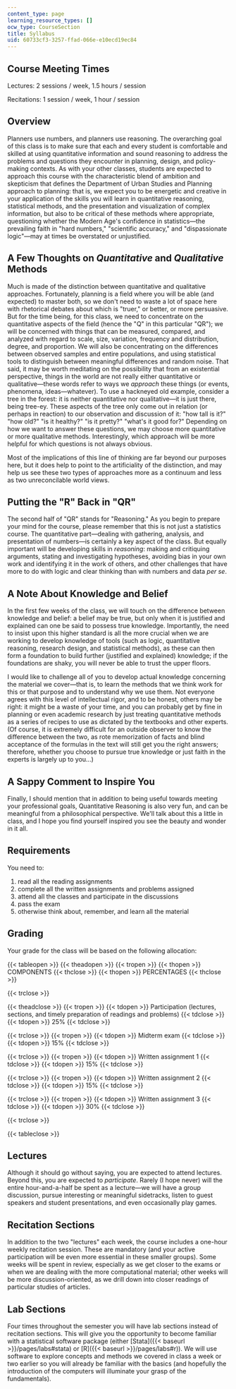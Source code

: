 ```yaml
---
content_type: page
learning_resource_types: []
ocw_type: CourseSection
title: Syllabus
uid: 60733cf3-3257-ffad-066e-e10ecd19ec84
---
```


Course Meeting Times
--------------------

Lectures: 2 sessions / week, 1.5 hours / session

Recitations: 1 session / week, 1 hour / session

Overview
--------

Planners use numbers, and planners use reasoning. The overarching goal of this class is to make sure that each and every student is comfortable and skilled at using quantitative information and sound reasoning to address the problems and questions they encounter in planning, design, and policy-making contexts. As with your other classes, students are expected to approach this course with the characteristic blend of ambition and skepticism that defines the Department of Urban Studies and Planning approach to planning: that is, we expect you to be energetic and creative in your application of the skills you will learn in quantitative reasoning, statistical methods, and the presentation and visualization of complex information, but also to be critical of these methods where appropriate, questioning whether the Modern Age's confidence in statistics—the prevailing faith in "hard numbers," "scientific accuracy," and "dispassionate logic"—may at times be overstated or unjustified.

A Few Thoughts on _Quantitative_ and _Qualitative_ Methods
----------------------------------------------------------

Much is made of the distinction between quantitative and qualitative approaches. Fortunately, planning is a field where you will be able (and expected) to master both, so we don't need to waste a lot of space here with rhetorical debates about which is "truer," or better, or more persuasive. But for the time being, for this class, we need to concentrate on the quantitative aspects of the field (hence the "Q" in this particular "QR"); we will be concerned with things that can be measured, compared, and analyzed with regard to scale, size, variation, frequency and distribution, degree, and proportion. We will also be concentrating on the differences between observed samples and entire populations, and using statistical tools to distinguish between meaningful differences and random noise. That said, it may be worth meditating on the possibility that from an existential perspective, things in the world are not really either quantitative or qualitative—these words refer to ways we _approach_ these things (or events, phenomena, ideas—whatever). To use a hackneyed old example, consider a tree in the forest: it is neither quantitative nor qualitative—it is just there, being tree-ey. These aspects of the tree only come out in relation (or perhaps in reaction) to our observation and discussion of it: "how tall is it?" "how old?" "is it healthy?" "is it pretty?" "what's it good for?" Depending on how we want to answer these questions, we may choose more quantitative or more qualitative methods. Interestingly, which approach will be more helpful for which questions is not always obvious.

Most of the implications of this line of thinking are far beyond our purposes here, but it does help to point to the artificiality of the distinction, and may help us see these two types of approaches more as a continuum and less as two unreconcilable world views.

Putting the "R" Back in "QR"
----------------------------

The second half of "QR" stands for "Reasoning." As you begin to prepare your mind for the course, please remember that this is not just a statistics course. The quantitative part—dealing with gathering, analysis, and presentation of numbers—is certainly a key aspect of the class. But equally important will be developing skills in _reasoning_: making and critiquing arguments, stating and investigating hypotheses, avoiding bias in your own work and identifying it in the work of others, and other challenges that have more to do with logic and clear thinking than with numbers and data _per se_.

A Note About Knowledge and Belief
---------------------------------

In the first few weeks of the class, we will touch on the difference between knowledge and belief: a belief may be true, but only when it is justified and explained can one be said to possess true knowledge. Importantly, the need to insist upon this higher standard is all the more crucial when we are working to develop knowledge of tools (such as logic, quantitative reasoning, research design, and statistical methods), as these can then form a foundation to build further (justified and explained) knowledge; if the foundations are shaky, you will never be able to trust the upper floors.

I would like to challenge all of you to develop actual knowledge concerning the material we cover—that is, to learn the methods that we think work for this or that purpose and to understand why we use them. Not everyone agrees with this level of intellectual rigor, and to be honest, others may be right: it might be a waste of your time, and you can probably get by fine in planning or even academic research by just treating quantitative methods as a series of recipes to use as dictated by the textbooks and other experts. (Of course, it is extremely difficult for an outside observer to know the difference between the two, as rote memorization of facts and blind acceptance of the formulas in the text will still get you the right answers; therefore, whether you choose to pursue true knowledge or just faith in the experts is largely up to you...)

A Sappy Comment to Inspire You
------------------------------

Finally, I should mention that in addition to being useful towards meeting your professional goals, Quantitative Reasoning is also very fun, and can be meaningful from a philosophical perspective. We'll talk about this a little in class, and I hope you find yourself inspired you see the beauty and wonder in it all.

Requirements
------------

You need to:

1.  read all the reading assignments
2.  complete all the written assignments and problems assigned
3.  attend all the classes and participate in the discussions
4.  pass the exam
5.  otherwise think about, remember, and learn all the material

Grading
-------

Your grade for the class will be based on the following allocation:

{{< tableopen >}}
{{< theadopen >}}
{{< tropen >}}
{{< thopen >}}
COMPONENTS
{{< thclose >}}
{{< thopen >}}
PERCENTAGES
{{< thclose >}}

{{< trclose >}}

{{< theadclose >}}
{{< tropen >}}
{{< tdopen >}}
Participation (lectures, sections, and timely preparation of readings and problems)
{{< tdclose >}}
{{< tdopen >}}
25%
{{< tdclose >}}

{{< trclose >}}
{{< tropen >}}
{{< tdopen >}}
Midterm exam
{{< tdclose >}}
{{< tdopen >}}
15%
{{< tdclose >}}

{{< trclose >}}
{{< tropen >}}
{{< tdopen >}}
Written assignment 1
{{< tdclose >}}
{{< tdopen >}}
15%
{{< tdclose >}}

{{< trclose >}}
{{< tropen >}}
{{< tdopen >}}
Written assignment 2
{{< tdclose >}}
{{< tdopen >}}
15%
{{< tdclose >}}

{{< trclose >}}
{{< tropen >}}
{{< tdopen >}}
Written assignment 3
{{< tdclose >}}
{{< tdopen >}}
30%
{{< tdclose >}}

{{< trclose >}}

{{< tableclose >}}

Lectures
--------

Although it should go without saying, you are expected to attend lectures. Beyond this, you are expected to _participate_. Rarely (I hope never) will the entire hour-and-a-half be spent as a lecture—we will have a group discussion, pursue interesting or meaningful sidetracks, listen to guest speakers and student presentations, and even occasionally play games.

Recitation Sections
-------------------

In addition to the two "lectures" each week, the course includes a one-hour weekly recitation session. These are mandatory (and your active participation will be even more essential in these smaller groups). Some weeks will be spent in review, especially as we get closer to the exams or when we are dealing with the more computational material; other weeks will be more discussion-oriented, as we drill down into closer readings of particular studies of articles.

Lab Sections
------------

Four times throughout the semester you will have lab sections instead of recitation sections. This will give you the opportunity to become familiar with a statistical software package (either [Stata]({{< baseurl >}}/pages/labs#stata) or [R]({{< baseurl >}}/pages/labs#r)). We will use software to explore concepts and methods we covered in class a week or two earlier so you will already be familiar with the basics (and hopefully the introduction of the computers will illuminate your grasp of the fundamentals).